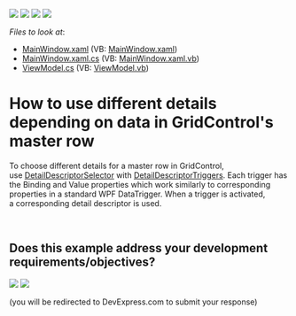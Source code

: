 <!-- default badges list -->
![](https://img.shields.io/endpoint?url=https://codecentral.devexpress.com/api/v1/VersionRange/128653562/17.2.3%2B)
[![](https://img.shields.io/badge/Open_in_DevExpress_Support_Center-FF7200?style=flat-square&logo=DevExpress&logoColor=white)](https://supportcenter.devexpress.com/ticket/details/T590724)
[![](https://img.shields.io/badge/📖_How_to_use_DevExpress_Examples-e9f6fc?style=flat-square)](https://docs.devexpress.com/GeneralInformation/403183)
[![](https://img.shields.io/badge/💬_Leave_Feedback-feecdd?style=flat-square)](#does-this-example-address-your-development-requirementsobjectives)
<!-- default badges end -->
<!-- default file list -->
*Files to look at*:

* [MainWindow.xaml](./CS/WpfApp30/MainWindow.xaml) (VB: [MainWindow.xaml](./VB/WpfApp30/MainWindow.xaml))
* [MainWindow.xaml.cs](./CS/WpfApp30/MainWindow.xaml.cs) (VB: [MainWindow.xaml.vb](./VB/WpfApp30/MainWindow.xaml.vb))
* [ViewModel.cs](./CS/WpfApp30/ViewModel.cs) (VB: [ViewModel.vb](./VB/WpfApp30/ViewModel.vb))
<!-- default file list end -->
# How to use different details depending on data in GridControl's master row


<p>To choose different details for a master row in GridControl, use <a href="https://documentation.devexpress.com/WPF/DevExpress.Xpf.Grid.DetailDescriptorSelector.class">DetailDescriptorSelector</a> with <a href="https://documentation.devexpress.com/WPF/DevExpress.Xpf.Grid.DetailDescriptorTrigger.class">DetailDescriptorTriggers</a>. Each trigger has the Binding and Value properties which work similarly to corresponding properties in a standard WPF DataTrigger. When a trigger is activated, a corresponding detail descriptor is used.</p>

<br/>


<!-- feedback -->
## Does this example address your development requirements/objectives?

[<img src="https://www.devexpress.com/support/examples/i/yes-button.svg"/>](https://www.devexpress.com/support/examples/survey.xml?utm_source=github&utm_campaign=wpf-data-grid-display-different-details-based-on-master-row-data&~~~was_helpful=yes) [<img src="https://www.devexpress.com/support/examples/i/no-button.svg"/>](https://www.devexpress.com/support/examples/survey.xml?utm_source=github&utm_campaign=wpf-data-grid-display-different-details-based-on-master-row-data&~~~was_helpful=no)

(you will be redirected to DevExpress.com to submit your response)
<!-- feedback end -->
